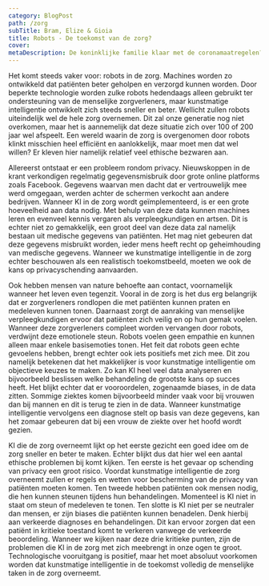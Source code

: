 ```yaml
---
category: BlogPost
path: /zorg
subTitle: Bram, Elize & Gioia
title: Robots - De toekomst van de zorg? 
cover: 
metaDescription: De koninklijke familie klaar met de coronamaatregelen?! Een nieuw, uitgelekt filmpje gaat viraal. Binnen twee uur al een miljoen keer bekeken op Dumpert en op Twitter staat het binnen de kortste keren bovenaan de Trending-lijst. 
---
```


Het komt steeds vaker voor: robots in de zorg. Machines worden zo ontwikkeld dat patiënten beter geholpen en verzorgd kunnen worden. Door beperkte technologie worden zulke robots hedendaags alleen gebruikt ter ondersteuning van de menselijke zorgverleners, maar kunstmatige intelligentie ontwikkelt zich steeds sneller en beter. Wellicht zullen robots uiteindelijk wel de hele zorg overnemen. Dit zal onze generatie nog niet overkomen, maar het is aannemelijk dat deze situatie zich over 100 of 200 jaar wel afspeelt. Een wereld waarin de zorg is overgenomen door robots klinkt misschien heel efficiënt en aanlokkelijk, maar moet men dat wel willen? Er kleven hier namelijk relatief veel ethische bezwaren aan.  

Allereerst ontstaat er een probleem rondom privacy. Nieuwskoppen in de krant verkondigen regelmatig gegevensmisbruik door grote online platforms zoals Facebook. Gegevens waarvan men dacht dat er vertrouwelijk mee werd omgegaan, werden achter de schermen verkocht aan andere bedrijven. Wanneer KI in de zorg wordt geïmplementeerd, is er een grote hoeveelheid aan data nodig. Met behulp van deze data kunnen machines leren en evenveel kennis vergaren als verpleegkundigen en artsen. Dit is echter niet zo gemakkelijk, een groot deel van deze data zal namelijk bestaan uit medische gegevens van patiënten. Het mag niet gebeuren dat deze gegevens misbruikt worden, ieder mens heeft recht op geheimhouding van medische gegevens. Wanneer we kunstmatige intelligentie in de zorg echter beschouwen als een realistisch toekomstbeeld, moeten we ook de kans op privacyschending aanvaarden. 

Ook hebben mensen van nature behoefte aan contact, voornamelijk wanneer het leven even tegenzit. Vooral in de zorg is het dus erg belangrijk dat er zorgverleners rondlopen die met patiënten kunnen praten en medeleven kunnen tonen. Daarnaast zorgt de aanraking van menselijke verpleegkundigen ervoor dat patiënten zich veilig en op hun gemak voelen. Wanneer deze zorgverleners compleet worden vervangen door robots, verdwijnt deze emotionele steun. Robots voelen geen empathie en kunnen alleen maar enkele basisemoties tonen. Het feit dat robots geen echte gevoelens hebben, brengt echter ook iets positiefs met zich mee. Dit zou namelijk betekenen dat het makkelijker is voor kunstmatige intelligentie om objectieve keuzes te maken. Zo kan KI heel veel data analyseren en bijvoorbeeld beslissen welke behandeling de grootste kans op succes heeft. Het blijkt echter dat er vooroordelen, zogenaamde biases, in de data zitten. Sommige ziektes komen bijvoorbeeld minder vaak voor bij vrouwen dan bij mannen en dit is terug te zien in de data. Wanneer kunstmatige intelligentie vervolgens een diagnose stelt op basis van deze gegevens, kan het zomaar gebeuren dat bij een vrouw de ziekte over het hoofd wordt gezien. 

KI die de zorg overneemt lijkt op het eerste gezicht een goed idee om de zorg sneller en beter te maken. Echter blijkt dus dat hier wel een aantal ethische problemen bij komt kijken. Ten eerste is het gevaar op schending van privacy een groot risico. Voordat kunstmatige intelligentie de zorg overneemt zullen er regels en wetten voor bescherming van de privacy van patiënten moeten komen. Ten tweede hebben patiënten ook mensen nodig, die hen kunnen steunen tijdens hun behandelingen. Momenteel is KI niet in staat om steun of medeleven te tonen. Ten slotte is KI niet per se neutraler dan mensen, er zijn biases die patiënten kunnen benadelen. Denk hierbij aan verkeerde diagnoses en behandelingen. Dit kan ervoor zorgen dat een patiënt in kritieke toestand komt te verkeren vanwege de verkeerde beoordeling. Wanneer we kijken naar deze drie kritieke punten, zijn de problemen die KI in de zorg met zich meebrengt in onze ogen te groot. Technologische vooruitgang is positief, maar het moet absoluut voorkomen worden dat kunstmatige intelligentie in de toekomst volledig de menselijke taken in de zorg overneemt. 
